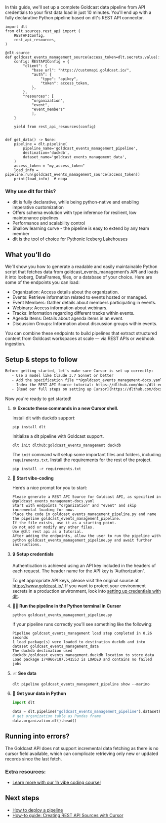 In this guide, we'll set up a complete Goldcast data pipeline from API credentials to your first data load in just 10 minutes. You'll end up with a fully declarative Python pipeline based on dlt's REST API connector.

```python-outcome
import dlt
from dlt.sources.rest_api import (
    RESTAPIConfig,
    rest_api_resources,
)

@dlt.source
def goldcast_events_management_source(access_token=dlt.secrets.value):
    config: RESTAPIConfig = {
        "client": {
            "base_url": "https://customapi.goldcast.io/",
            "auth": {
                "type": "apikey",
                "token": access_token,
            },
        },
        "resources": [
            "organization",
            "event",
            "event_members"
            ],
    }

    yield from rest_api_resources(config)


def get_data() -> None:
    pipeline = dlt.pipeline(
        pipeline_name='goldcast_events_management_pipeline',
        destination='duckdb',
        dataset_name='goldcast_events_management_data', 
    )
    access_token = "my_access_token"
    load_info = pipeline.run(goldcast_events_management_source(access_token))
    print(load_info)  # noqa
```

### Why use dlt for this?

- dlt is fully declarative, while being python-native and enabling imperative customization
- Offers schema evolution with type inference for resilient, low maintenance pipelines
- Performance and scalability control
- Shallow learning curve - the pipeline is easy to extend by any team member
- dlt is the tool of choice for Pythonic Iceberg Lakehouses

## What you’ll do

We’ll show you how to generate a readable and easily maintainable Python script that fetches data from goldcast_events_management’s API and loads it into Iceberg, DataFrames, files, or a database of your choice. Here are some of the endpoints you can load:

- Organization: Access details about the organization.
- Events: Retrieve information related to events hosted or managed.
- Event Members: Gather details about members participating in events.
- Webinars: Access information about webinars.
- Tracks: Information regarding different tracks within events.
- Agenda Items: Details about agenda items in an event.
- Discussion Groups: Information about discussion groups within events.

You can combine these endpoints to build pipelines that extract structured content from Goldcast workspaces at scale — via REST APIs or webhook ingestion.

## Setup & steps to follow

```default
Before getting started, let's make sure Cursor is set up correctly:
   - Use a model like Claude 3.7 Sonnet or better
   - Add the specification file **@goldcast_events_management-docs.yaml** as context
   - Index the REST API Source tutorial: https://dlthub.com/docs/dlt-ecosystem/verified-sources/rest_api/ and add it to context as **@dlt rest api**
   - [Read our full steps on setting up Cursor](https://dlthub.com/docs/dlt-ecosystem/llm-tooling/cursor-restapi#23-configuring-cursor-with-documentation)
```

Now you're ready to get started! 

1. ⚙️ **Execute these commands in a new Cursor shell.**
    
    Install dlt with duckdb support:
    ```shell
    pip install dlt
    ```

    Initialize a dlt pipeline with Goldcast support.
    ```shell
    dlt init dlthub:goldcast_events_management duckdb
    ```

    The `init` command will setup some important files and folders, including `requirements.txt`. Install the requirements for the rest of the project.
    ```shell
    pip install -r requirements.txt
    ```
    
2. 🤠 **Start vibe-coding**
    
    Here’s a nice prompt for you to start: 
    
    ```prompt
    Please generate a REST API Source for Goldcast API, as specified in @goldcast_events_management-docs.yaml 
    Start with endpoints "organization" and "event" and skip incremental loading for now. 
    Place the code in goldcast_events_management_pipeline.py and name the pipeline goldcast_events_management_pipeline. 
    If the file exists, use it as a starting point. 
    Do not add or modify any other files. 
    Use @dlt rest api as a tutorial. 
    After adding the endpoints, allow the user to run the pipeline with python goldcast_events_management_pipeline.py and await further instructions.
    ```

    
3. 🔒 **Setup credentials** 
    
    Authentication is achieved using an API key included in the headers of each request. The header name for the API key is 'Authorization'.
    
    To get appropriate API keys, please visit the original source at https://www.goldcast.io/.
    If you want to protect your environment secrets in a production environment, look into [setting up credentials with dlt](https://dlthub.com/docs/walkthroughs/add_credentials).
    
4. 🏃‍♀️ **Run the pipeline in the Python terminal in Cursor**
    
    ```shell
    python goldcast_events_management_pipeline.py
    ```
    
    If your pipeline runs correctly you’ll see something like the following:
    
    ```shell
    Pipeline goldcast_events_management load step completed in 0.26 seconds
    1 load package(s) were loaded to destination duckdb and into dataset goldcast_events_management_data
    The duckdb destination used duckdb:/goldcast_events_management.duckdb location to store data
    Load package 1749667187.541553 is LOADED and contains no failed jobs
    ```
    
5. 📈 **See data**
    
    ```shell
    dlt pipeline goldcast_events_management_pipeline show --marimo
    ```
    
6. 🐍 **Get your data in Python**
    
    ```python
    import dlt

   data = dlt.pipeline("goldcast_events_management_pipeline").dataset()
   # get organization table as Pandas frame
   data.organization.df().head()
    ```

## Running into errors?

The Goldcast API does not support incremental data fetching as there is no cursor field available, which can complicate retrieving only new or updated records since the last fetch.

### Extra resources:

- [Learn more with our 1h vibe coding course!](https://www.youtube.com/watch?v=GGid70rnJuM)

## Next steps

- [How to deploy a pipeline](https://dlthub.com/docs/walkthroughs/deploy-a-pipeline)
- [How-to guide: Creating REST API Sources with Cursor](https://dlthub.com/docs/dlt-ecosystem/llm-tooling/cursor-restapi)